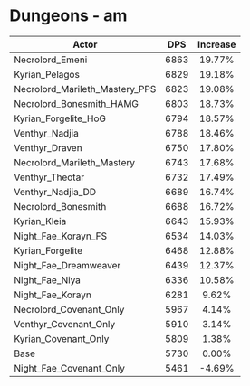# Dungeons - am
| Actor | DPS | Increase |
|---|:---:|:---:|
|Necrolord_Emeni|6863|19.77%|
|Kyrian_Pelagos|6829|19.18%|
|Necrolord_Marileth_Mastery_PPS|6823|19.08%|
|Necrolord_Bonesmith_HAMG|6803|18.73%|
|Kyrian_Forgelite_HoG|6794|18.57%|
|Venthyr_Nadjia|6788|18.46%|
|Venthyr_Draven|6750|17.80%|
|Necrolord_Marileth_Mastery|6743|17.68%|
|Venthyr_Theotar|6732|17.49%|
|Venthyr_Nadjia_DD|6689|16.74%|
|Necrolord_Bonesmith|6688|16.72%|
|Kyrian_Kleia|6643|15.93%|
|Night_Fae_Korayn_FS|6534|14.03%|
|Kyrian_Forgelite|6468|12.88%|
|Night_Fae_Dreamweaver|6439|12.37%|
|Night_Fae_Niya|6336|10.58%|
|Night_Fae_Korayn|6281|9.62%|
|Necrolord_Covenant_Only|5967|4.14%|
|Venthyr_Covenant_Only|5910|3.14%|
|Kyrian_Covenant_Only|5809|1.38%|
|Base|5730|0.00%|
|Night_Fae_Covenant_Only|5461|-4.69%|
